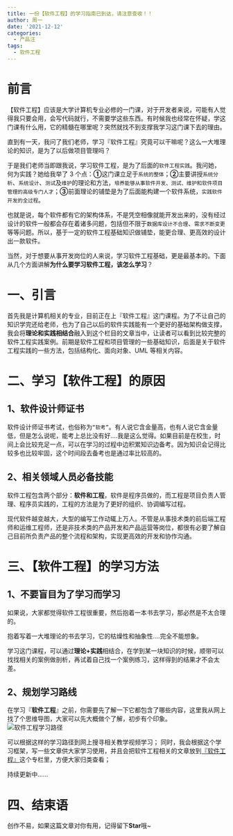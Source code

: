 ```yaml
---
title: 一份【软件工程】的学习指南已到达，请注意查收！！
author: 周一
date: '2021-12-12'
categories:
  - 产品汪
tags:
  - 软件工程
---
```


# 前言

【软件工程】应该是大学计算机专业必修的一门课，对于开发者来说，可能有人觉得我只要会用，会写代码就行，不需要学这些东西。有时候我也经常在怀疑，学这门课有什么用，它的精髓在哪里呢？突然就找不到支撑我学习这门课下去的理由。

直到有一天，我问了我们老师，学习『软件工程』究竟可以干嘛呢？这么一大堆理论的知识，是为了以后做项目管理吗？

于是我们老师当即跟我说，学习软件工程，是为了后面的`软件工程实践`。我问她，何为实践？她给我举了 3 个点：**①**这门课立足于`系统的整体`；**②**主要讲授`系统分析`、`系统设计`、`测试`及`维护`的理论和方法，`培养能够从事软件开发、测试、维护和软件项目管理的高级专门人才`；**③**前面理论的铺垫是为了后面能构建一个软件系统，`实践软件开发的全过程`。

也就是说，每个软件都有它的架构体系，不是凭空相像就能开发出来的，没有经过设计的软件一般都会存在着诸多问题，包括但不限于`数据库设计不合理`、`需求不断变更`等等问题。所以，基于一定的软件工程基础知识做铺垫，能更合理、更高效的设计出一款软件。

当然，对于想要从事开发岗位的人来说，学习软件工程基础，更是最基本的。下面从几个方面讲解**为什么要学习软件工程，该怎么学习**？

# 一、引言

首先我是计算机相关的专业，目前正在上『软件工程』这门课程。为了不让自己的知识学完还给老师，也为了自己以后的软件实践能有一个更好的基础架构做支撑，我会将**理论和实践相结合**融入到这个栏目的文章当中，让读者可以看到比较完整的软件工程实践案例。前期是软件工程和项目管理的一些基础知识，后面是关于软件工程实践的一些方法，包括结构化、面向对象、UML 等相关内容。

# 二、学习【软件工程】的原因

## 1、软件设计师证书

软件设计师证书考试，也俗称为`“软考”`。有人说它含金量高，也有人说它含金量低，但是怎么说呢，能考上总比没有好....我是这么觉得。如果目前是在校生，时间上会比较充足一点，可以在学习的过程中边积累知识边备考。因为知识会记得比较多也比较牢固，这个时间段去备考也是通过率比较高的。

## 2、相关领域人员必备技能

软件工程包含两个部分：**软件和工程**，软件是程序员做的，而工程是项目负责人管理、程序员实践的，工程的方法是为了更好的组织、协调编写过程。

现代软件越变越大，大型的编写工作动辄上万人。不管是从事技术类的前后端工程师和运维工程师，还是非技术类的产品开发和产品运营等岗位，都很有必要了解自己目前所负责产品的整个流程和架构，实现更高效的开发和协作沟通。

# 三、【软件工程】的学习方法

## 1、不要盲目为了学习而学习

如果说，大家都觉得软件工程很重要，然后抱着一本书去学习，那必然是不太合理的。

抱着写着一大堆理论的书去学习，它的枯燥性和抽象性....完全不能想象。

学习这门课程，可以通过**理论+实践**相结合，在学到某一块知识的时候，顺带可以找找相关的案例做剖析，再试着自己找一个案例练习，这样得到的结果才不会太差。

## 2、规划学习路线

在学习『**软件工程**』之前，你需要先了解一下它都包含了哪些内容，这里我从网上找了个思维导图，大家可以先大概做个了解，初步有个印象。
![软件工程学习路径](https://img-blog.csdnimg.cn/20210328163038835.png?x-oss-process=image/watermark,type_ZmFuZ3poZW5naGVpdGk,shadow_10,text_aHR0cHM6Ly9ibG9nLmNzZG4ubmV0L3dlaXhpbl80NDgwMzc1Mw==,size_16,color_FFFFFF,t_70#pic_center)

可以根据这样的学习路径到网上搜寻相关教学视频学习；
同时，我会根据这个学习框架，写一些文章供大家学习使用，并且会把软件工程相关的文章放到[『软件工程』](https://blog.csdn.net/weixin_44803753/category_10895589.html?spm=1001.2014.3001.5482)这个专栏里，方便大家归类查看；

持续更新中……

# 四、结束语

创作不易，如果这篇文章对你有用，记得留下**Star**哦~
